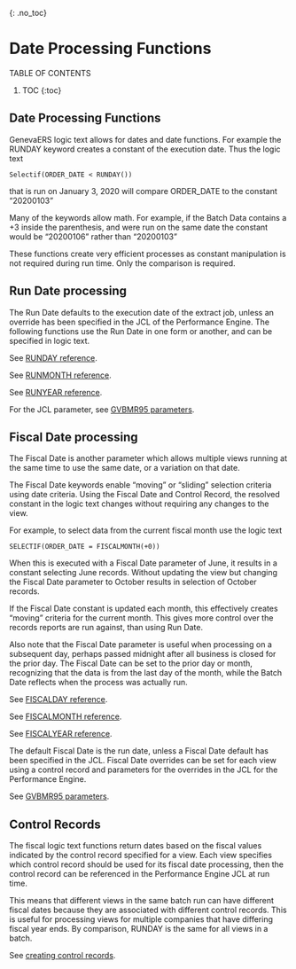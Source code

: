 {: .no_toc}
# Date Processing Functions

TABLE OF CONTENTS 
1. TOC
{:toc}  

## Date Processing Functions

GenevaERS logic text allows for dates and date functions. For example the RUNDAY keyword creates a constant of the execution date. Thus the logic text

    Selectif(ORDER_DATE < RUNDAY())

that is run on January 3, 2020 will compare ORDER_DATE to the constant “20200103”

Many of the keywords allow math. For example, if the Batch Data contains a +3 inside the parenthesis, and were run on the same date the constant would be “20200106” rather than “20200103”

These functions create very efficient processes as constant manipulation is not required during run time. Only the comparison is required.

## Run Date processing

The Run Date defaults to the execution date of the extract job, unless an override has been specified in the JCL of the Performance Engine.
The following functions use the Run Date in one form or another, and can be specified in logic text.

See [RUNDAY reference](../Reference/Workbench/LogicText/Function-RUNDAY.md).

See [RUNMONTH reference](../Reference/Workbench/LogicText/Function-RUNMONTH.md).

See [RUNYEAR reference](../Reference/Workbench/LogicText/Function-RUNYEAR.md).

For the JCL parameter, see [GVBMR95 parameters](../Reference/GVBMR95_Parameter_File_Syntax.md).  


## Fiscal Date processing

The Fiscal Date is another parameter which allows multiple views running at the same time to use the same date, or a variation on that date.

The Fiscal Date keywords enable “moving” or “sliding” selection criteria using date criteria. Using the Fiscal Date and Control Record, the resolved constant in the logic text changes without requiring any changes to the view.

For example, to select data from the current fiscal month use the logic text  

    SELECTIF(ORDER_DATE = FISCALMONTH(+0))
    
When this is executed with a Fiscal Date parameter of June, it results in a constant selecting June records. Without updating the view but changing the Fiscal Date parameter to October results in selection of October records.

If the Fiscal Date constant is updated each month, this effectively creates “moving” criteria for the current month. This gives more control over the records reports are run against, than using Run Date.

Also note that the Fiscal Date parameter is useful when processing on a subsequent day, perhaps passed midnight after all business is closed for the prior day. The Fiscal Date can be set to the prior day or month, recognizing that the data is from the last day of the month, while the Batch Date reflects when the process was actually run. 

See [FISCALDAY reference](../Reference/Workbench/LogicText/Function-FISCALDAY.md).

See [FISCALMONTH reference](../Reference/Workbench/LogicText/Function-FISCALMONTH.md).

See [FISCALYEAR reference](../Reference/Workbench/LogicText/Function-FISCALYEAR.md).

The default Fiscal Date is the run date, unless a Fiscal Date default has been specified in the JCL. Fiscal Date overrides can be set for each view using a control record and parameters for the overrides in the JCL for the Performance Engine. 

See [GVBMR95 parameters](../Reference/GVBMR95_Parameter_File_Syntax.md).  

## Control Records

The fiscal logic text functions return dates based on the fiscal values indicated by the control record specified for a view. Each view specifies which control record should be used for its fiscal date processing, then the control record can be referenced in the Performance Engine JCL at run time.

This means that different views in the same batch run can have different fiscal dates because they are associated with different control records. This is useful for processing views for multiple companies that have differing fiscal year ends. By comparison, RUNDAY is the same for all views in a batch.

See [creating control records](../AdvancedFeatures/MetaData/CreateControlRecord.md).
